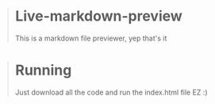># Live-markdown-preview
>This is a markdown file previewer, yep that's it

># Running
>Just download all the code and run the index.html file
>EZ :)
